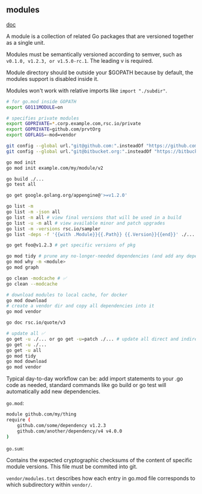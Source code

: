 modules
-

[doc](https://github.com/golang/go/wiki/Modules)

A module is a collection of related Go packages
that are versioned together as a single unit.

Modules must be semantically versioned according to semver,
such as `v0.1.0, v1.2.3, or v1.5.0-rc.1`. The leading v is required.

Module directory should be outside your $GOPATH
because by default, the modules support is disabled inside it.

Modules won't work with relative imports like `import "./subdir"`.

````sh
# for go.mod inside GOPATH
export GO111MODULE=on

# specifies private modules
export GOPRIVATE=*.corp.example.com,rsc.io/private
export GOPRIVATE=github.com/prvtOrg
export GOFLAGS=-mod=vendor

git config --global url."git@github.com:".insteadOf "https://github.com/"
git config --global url."git@bitbucket.org:".insteadOf "https://bitbucket.org/"

go mod init
go mod init example.com/my/module/v2

go build ./...
go test all

go get google.golang.org/appengine@'>=v1.2.0'

go list -m
go list -m -json all
go list -m all # view final versions that will be used in a build
go list -u -m all # view available minor and patch upgrades
go list -m -versions rsc.io/sampler
go list -deps -f '{{with .Module}}{{.Path}} {{.Version}}{{end}}' ./... | sort -u

go get foo@v1.2.3 # get specific versions of pkg

go mod tidy # prune any no-longer-needed dependencies (and add any dependencies needed)
go mod why -m <module>
go mod graph

go clean -modcache # ✅
go clean --modcache

# download modules to local cache, for docker
go mod download
# create a vendor dir and copy all dependencies into it
go mod vendor

go doc rsc.io/quote/v3

# update all ✅
go get -u ./... or go get -u=patch ./... # update all direct and indirect dependencies
go get -u ./...
go get -u all
go mod tidy
go mod download
go mod vendor
````

Typical day-to-day workflow can be:
add import statements to your .go code as needed,
standard commands like go build or go test will automatically add new dependencies.

`go.mod`:

````sh
module github.com/my/thing
require (
    github.com/some/dependency v1.2.3
    github.com/another/dependency/v4 v4.0.0
)
````

`go.sum`:

Contains the expected cryptographic checksums of the content of specific module versions.
This file must be commited into git.

`vendor/modules.txt` describes how each entry in go.mod file corresponds to which subdirectory within `vendor/`.
